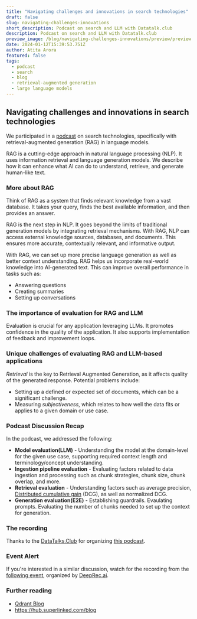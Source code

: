 ```yaml
---
title: "Navigating challenges and innovations in search technologies"
draft: false
slug: navigating-challenges-innovations
short_description: Podcast on search and LLM with Datatalk.club
description: Podcast on search and LLM with Datatalk.club
preview_image: /blog/navigating-challenges-innovations/preview/preview.png
date: 2024-01-12T15:39:53.751Z
author: Atita Arora
featured: false
tags:
  - podcast
  - search
  - blog
  - retrieval-augmented generation
  - large language models
---
```


## Navigating challenges and innovations in search technologies

We participated in a [podcast](#podcast-discussion-recap) on search technologies, specifically with retrieval-augmented generation (RAG) in language models.

RAG is a cutting-edge approach in natural language processing (NLP). It uses information retrieval and language generation models. We describe how it can enhance what AI can do to understand, retrieve, and generate human-like text.

### More about RAG

Think of RAG as a system that finds relevant knowledge from a vast database. It takes your query, finds the best available information, and then provides an answer.

RAG is the next step in NLP. It goes beyond the limits of traditional generation models by integrating retrieval mechanisms. With RAG, NLP can access external knowledge sources, databases, and documents. This ensures more accurate, contextually relevant, and informative output.

With RAG, we can set up more precise language generation as well as better context understanding. RAG helps us incorporate real-world knowledge into AI-generated text. This can improve overall performance in tasks such as:

- Answering questions
- Creating summaries
- Setting up conversations

### The importance of evaluation for RAG and LLM

Evaluation is crucial for any application leveraging LLMs. It promotes confidence in the quality of the application. It also supports implementation of feedback and improvement loops.

### Unique challenges of evaluating RAG and LLM-based applications

*Retrieval* is the key to Retrieval Augmented Generation, as it affects quality of the generated response.
Potential problems include:

- Setting up a defined or expected set of documents, which can be a significant challenge.
- Measuring *subjectiveness*, which relates to how well the data fits or applies to a given domain or use case.

### Podcast Discussion Recap

In the podcast, we addressed the following:

- **Model evaluation(LLM)** - Understanding the model at the domain-level for the given use case, supporting required context length and terminology/concept understanding.
- **Ingestion pipeline evaluation** - Evaluating factors related to data ingestion and processing such as chunk strategies, chunk size, chunk overlap, and more.
- **Retrieval evaluation** - Understanding factors such as average precision, [Distributed cumulative gain](https://en.wikipedia.org/wiki/Discounted_cumulative_gain) (DCG), as well as normalized DCG.
- **Generation evaluation(E2E)** - Establishing guardrails. Evaulating prompts. Evaluating the number of chunks needed to set up the context for generation.

### The recording

Thanks to the [DataTalks.Club](https://datatalks.club) for organizing [this podcast](https://www.youtube.com/watch?v=_fbe1QyJ1PY).

### Event Alert
If you're interested in a similar discussion, watch for the recording from the [following event](https://www.eventbrite.co.uk/e/the-evolution-of-genai-exploring-practical-applications-tickets-778359172237?aff=oddtdtcreator), organized by [DeepRec.ai](https://deeprec.ai).

### Further reading
- [Qdrant Blog](/blog/)
- https://hub.superlinked.com/blog